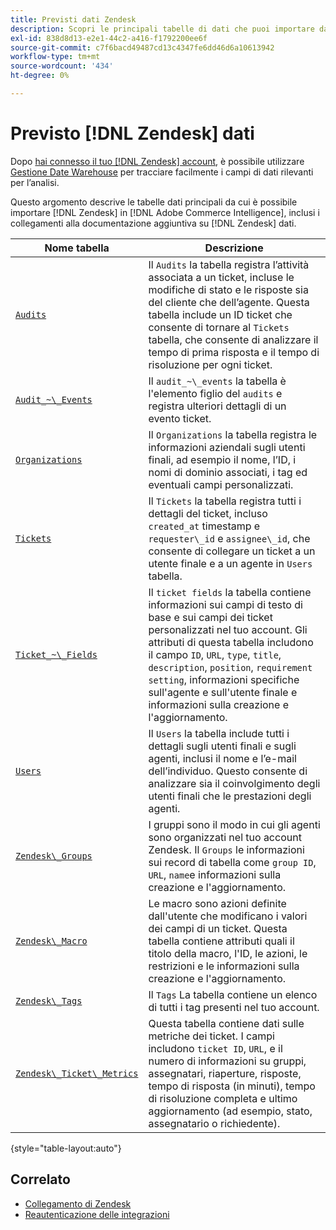 ```yaml
---
title: Previsti dati Zendesk
description: Scopri le principali tabelle di dati che puoi importare da Zendesk in Commerce Intelligence, inclusi i collegamenti alla documentazione aggiuntiva sui dati di Zendesk.
exl-id: 838d8d13-e2e1-44c2-a416-f1792200ee6f
source-git-commit: c7f6bacd49487cd13c4347fe6dd46d6a10613942
workflow-type: tm+mt
source-wordcount: '434'
ht-degree: 0%

---
```


# Previsto [!DNL Zendesk] dati

Dopo [hai connesso il tuo [!DNL Zendesk] account](../integrations/zendesk.md), è possibile utilizzare [Gestione Date Warehouse](../../../data-analyst/data-warehouse-mgr/tour-dwm.md) per tracciare facilmente i campi di dati rilevanti per l’analisi.

Questo argomento descrive le tabelle dati principali da cui è possibile importare [!DNL Zendesk] in [!DNL Adobe Commerce Intelligence], inclusi i collegamenti alla documentazione aggiuntiva su [!DNL Zendesk] dati.

| Nome tabella | Descrizione |
|-----|-----|
| [`Audits`](https://developer.zendesk.com/rest_api/docs/core/ticket_audits) | Il `Audits` la tabella registra l’attività associata a un ticket, incluse le modifiche di stato e le risposte sia del cliente che dell’agente. Questa tabella include un ID ticket che consente di tornare al `Tickets` tabella, che consente di analizzare il tempo di prima risposta e il tempo di risoluzione per ogni ticket. |
| [`Audit_~\_Events`](https://developer.zendesk.com/rest_api/docs/core/ticket_audits#audit-events) | Il `audit_~\_events` la tabella è l&#39;elemento figlio del `audits` e registra ulteriori dettagli di un evento ticket. |
| [`Organizations`](https://developer.zendesk.com/rest_api/docs/core/organizations) | Il `Organizations` la tabella registra le informazioni aziendali sugli utenti finali, ad esempio il nome, l’ID, i nomi di dominio associati, i tag ed eventuali campi personalizzati. |
| [`Tickets`](https://developer.zendesk.com/rest_api/docs/core/tickets) | Il `Tickets` la tabella registra tutti i dettagli del ticket, incluso `created_at` timestamp e `requester\_id` e `assignee\_id`, che consente di collegare un ticket a un utente finale e a un agente in `Users` tabella. |
| [`Ticket_~\_Fields`](https://developer.zendesk.com/rest_api/docs/core/ticket_fields) | Il `ticket fields` la tabella contiene informazioni sui campi di testo di base e sui campi dei ticket personalizzati nel tuo account. Gli attributi di questa tabella includono il campo `ID`, `URL`, `type`, `title`, `description`, `position`, `requirement setting`, informazioni specifiche sull&#39;agente e sull&#39;utente finale e informazioni sulla creazione e l&#39;aggiornamento. |
| [`Users`](https://developer.zendesk.com/rest_api/docs/core/users) | Il `Users` la tabella include tutti i dettagli sugli utenti finali e sugli agenti, inclusi il nome e l’e-mail dell’individuo. Questo consente di analizzare sia il coinvolgimento degli utenti finali che le prestazioni degli agenti. |
| [`Zendesk\_Groups`](https://developer.zendesk.com/rest_api/docs/core/groups) | I gruppi sono il modo in cui gli agenti sono organizzati nel tuo account Zendesk. Il `Groups` le informazioni sui record di tabella come `group ID`, `URL`, `name`e informazioni sulla creazione e l&#39;aggiornamento. |
| [`Zendesk\_Macro`](https://developer.zendesk.com/rest_api/docs/core/macros) | Le macro sono azioni definite dall&#39;utente che modificano i valori dei campi di un ticket. Questa tabella contiene attributi quali il titolo della macro, l&#39;ID, le azioni, le restrizioni e le informazioni sulla creazione e l&#39;aggiornamento. |
| [`Zendesk\_Tags`](https://developer.zendesk.com/rest_api/docs/core/tags) | Il `Tags` La tabella contiene un elenco di tutti i tag presenti nel tuo account. |
| [`Zendesk\_Ticket\_Metrics`](https://developer.zendesk.com/rest_api/docs/core/ticket_metrics#ticket-metrics) | Questa tabella contiene dati sulle metriche dei ticket. I campi includono `ticket ID`, `URL`, e il numero di informazioni su gruppi, assegnatari, riaperture, risposte, tempo di risposta (in minuti), tempo di risoluzione completa e ultimo aggiornamento (ad esempio, stato, assegnatario o richiedente). |

{style="table-layout:auto"}

## Correlato

* [Collegamento di Zendesk](../integrations/zendesk.md)
* [Reautenticazione delle integrazioni](https://experienceleague.adobe.com/docs/commerce-knowledge-base/kb/how-to/mbi-reauthenticating-integrations.html)
